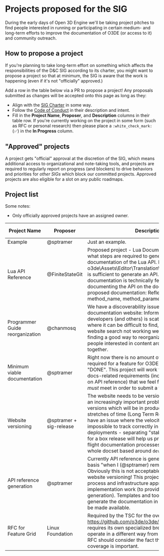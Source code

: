 # Projects proposed for the SIG

During the early days of Open 3D Engine we'll be taking project pitches to find people interested in running or participating in certain medium- and long-term efforts to improve the documentation of O3DE (or access to it) and community outreach.

## How to propose a project

If you're planning to take long-term effort on something which affects the responsibilities of the D&C SIG according to its charter, you might want to propose a project so that at minimum, the SIG is aware that the work is happening (even if it's not "officially" approved.)

Add a row in the table below via a PR to propose a project! Any proposals submitted as changes will be accepted onto this page as long as they:

* Align with the [SIG Charter](https://github.com/o3de/sig-docs-community/blob/main/governance/charter.md) in some way.
* Follow the [Code of Conduct](https://github.com/o3de/community/blob/main/code-of-conduct.md) in their description and intent.
* Fill in the **Project Name**, **Proposer**, and **Description** columns in their table row. If you're currently working on the project in some form (such as RFC or personal research) then please place a `:white_check_mark:` (:white_check_mark:) in the **In Progress** column.

## "Approved" projects

A project gets "official" approval at the discretion of the SIG, which means additional access to organizational and note-taking tools, and projects are required to regularly report on progress (and blockers) to drive behaviors and priorities for _other SIGs_ which block our committed projects. Approved projects are also eligible for a slot on any public roadmaps.

## Project list

Some notes:

* Only officially approved projects have an assigned owner.

| **Project Name** | **Proposer** | **Description** | **In progress** | **Approved** | **Owner** |
|--|--|--|--|--|--|
| Example | @sptramer | Just an example. | :x: | :x: | :x: |
| Lua API Reference | @FiniteStateGit | Proposed project - Lua Documentation.  Determine what steps are required to generate online documentation of the Lua API.  Determine if o3de\Assets\Editor\Translation\scriptcanvas_en_us.ts is sufficient to generate an API.  If generating API documentation is technically feasible, proceed with documenting the API on the docs site.  Scope of proposed documentation: Reflected class_name, method_name, method_parameters, parameter_type. | :x: | :white_check_mark: | @FiniteStateGit |
| Programmer Guide reorganization | @chanmosq | We have a discoverability issue on the documentation website: Information for core developers (and others) is scattered in locations where it can be difficult to find, especially with the website search not working well. We'd like to discuss finding a good way to reorganize the content and get people interested in content architecture working together. | :x: | :white_check_mark: |@chanmosq |
| Minimum viable documentation | @sptramer | Right now there is no amount of documentation required for a feature for O3DE to be considered "DONE". This project will work to define reasonable docs-related requirements (including requirements on API reference) that we feel feature engineers _must_ meet in order to submit a feature. | :x: | :white_check_mark: | @sptramer | 
| Website versioning | @sptramer + sig-release | The website needs to be versioned! This will become an increasingly important problem as we release versions which will be in production for longer stretches of time (Long Term Release, LTS). We also have an issue where the velocity of `development` is impossible to track correctly in tandem with website deployments - separating "stable" documentation for a box release will help us provide guidance for in-flight documentation processes, since there will be a whole docset based around `development`. | :white_check_mark: | :white_check_mark: | @willihay |
| API reference generation | @sptramer | Currently API reference is generated on a manual basis "when I (@sptramer) remember to do it." Obviously this is not acceptable, especially under website versioning! This project requires an RFC (for process and infrastructure approval), and implementation work (to provide the system for generation). Templates and tools being used to generate the documentation in its current state will be made available. | :x: | :white_check_mark: | |
| RFC for Feature Grid | Linux Foundation | Required by the TSC for the overall feature grid. See: https://github.com/o3de/o3de/issues/6821 - docs requires its own specialized breakdown since we operate in a different way from the code base. Any RFC should consider the fact that API documentation coverage is important. | :white_check_mark: | :white_check_mark: | @Finite_State |
